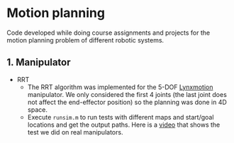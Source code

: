 # Motion planning

Code developed while doing course assignments and projects for the motion planning problem of different robotic systems.

## 1. Manipulator

- RRT
  - The RRT algorithm was implemented for the 5-DOF [Lynxmotion](http://www.lynxmotion.com/c-130-al5d.aspx) manipulator. We only considered the first 4 joints (the last joint does not affect the end-effector position) so the planning was done in 4D space. 
  - Execute `runsim.m` to run tests with different maps and start/goal locations and get the output paths. Here is a [video](https://drive.google.com/file/d/1eNW-7C3mYjRm3z8w2kxhpAuniF7FMIkW/view?usp=sharing) that shows the test we did on real manipulators.
